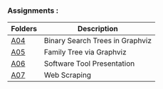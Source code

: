 
### Assignments :

| Folders  | Description                     |
| -------- | ------------------------------- |
|   [A04](https://github.com/chill-chin/4883-Software-Tools/tree/main/Assignments/A04)    | Binary Search Trees in Graphviz |
|   [A05](https://github.com/chill-chin/4883-Software-Tools/tree/main/Assignments/A05)    | Family Tree via Graphviz        |
|   [A06](https://github.com/chill-chin/4883-Software-Tools/tree/main/Assignments/A06)    | Software Tool Presentation        |
|   [A07](https://github.com/chill-chin/4883-Software-Tools/tree/main/Assignments/A07)    | Web Scraping        |
